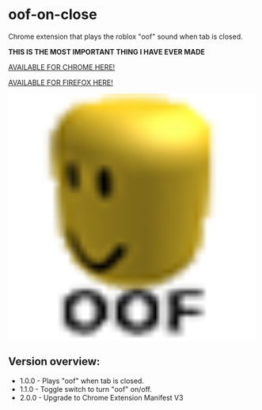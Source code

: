 # oof-on-close
Chrome extension that plays the roblox "oof" sound when tab is closed.  
    
**THIS IS THE MOST IMPORTANT THING I HAVE EVER MADE**  
  
[AVAILABLE FOR CHROME HERE!](https://chrome.google.com/webstore/detail/oof/megabacfdcdkoigeenelkfaenmociipc?hl=en-GB)

[AVAILABLE FOR FIREFOX HERE!](https://addons.mozilla.org/addon/roblox_oof/)


<img src="icon48.png" width="500" align="middle">

## Version overview:    
    
* 1.0.0 - Plays "oof" when tab is closed.
* 1.1.0 - Toggle switch to turn "oof" on/off. 
* 2.0.0 - Upgrade to Chrome Extension Manifest V3

